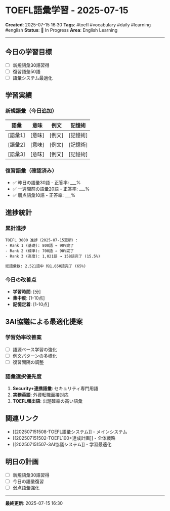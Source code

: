 # TOEFL語彙学習 - 2025-07-15

**Created**: 2025-07-15 16:30
**Tags**: #toefl #vocabulary #daily #learning #english
**Status**: 📝 In Progress
**Area**: English Learning

---

## 今日の学習目標
- [ ] 新規語彙30語習得
- [ ] 復習語彙50語
- [ ] 語彙システム最適化

## 学習実績

### 新規語彙（今日追加）
| 語彙 | 意味 | 例文 | 記憶術 |
|------|------|------|--------|
| [語彙1] | [意味] | [例文] | [記憶術] |
| [語彙2] | [意味] | [例文] | [記憶術] |
| [語彙3] | [意味] | [例文] | [記憶術] |

### 復習語彙（確認済み）
- ✅ 昨日の語彙30語 - 正答率: ___%
- ✅ 一週間前の語彙20語 - 正答率: ___%
- ✅ 弱点語彙10語 - 正答率: ___%

## 進捗統計

### 累計進捗
```
TOEFL 3800 進捗（2025-07-15更新）:
- Rank 1 (基礎): 800語 → 90%完了
- Rank 2 (標準): 700語 → 90%完了  
- Rank 3 (高度): 1,021語 → 158語完了 (15.5%)

総語彙数: 2,521語中 約1,650語完了 (65%)
```

### 今日の改善点
- **学習時間**: [分] 
- **集中度**: [1-10点]
- **記憶定着**: [1-10点]

## 3AI協議による最適化提案
### 学習効率改善案
- [ ] 語源ベース学習の強化
- [ ] 例文パターンの多様化
- [ ] 復習間隔の調整

### 語彙選択優先度
1. **Security+連携語彙**: セキュリティ専門用語
2. **実務英語**: 外資転職面接対応
3. **TOEFL頻出語**: 出題確率の高い語彙

## 関連リンク
- [[202507151508-TOEFL語彙システム]] - メインシステム
- [[202507151502-TOEFL100+達成計画]] - 全体戦略
- [[202507151507-3AI協議システム]] - 学習最適化

## 明日の計画
- [ ] 新規語彙30語習得
- [ ] 今日の語彙復習
- [ ] 弱点語彙強化

---

**最終更新**: 2025-07-15 16:30